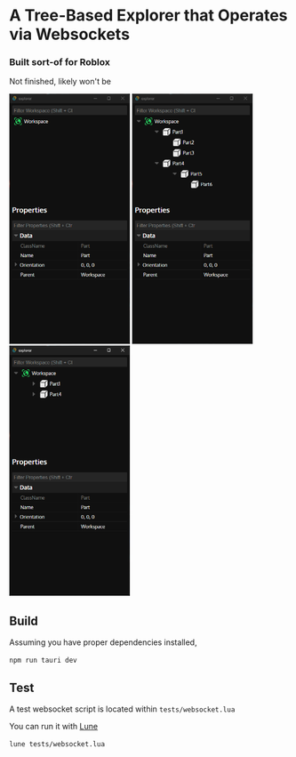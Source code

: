 # A Tree-Based Explorer that Operates via Websockets

### Built sort-of for Roblox

Not finished, likely won't be

<img src="images/img1.png" height="450"/> <img src="images/img2.png" height="450"/> <img src="images/img3.png" height="450"/>

## Build

Assuming you have proper dependencies installed,

`npm run tauri dev`

## Test

A test websocket script is located within `tests/websocket.lua`

You can run it with [Lune](https://github.com/lune-org/lune)

`lune tests/websocket.lua`
